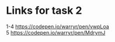 # Links for task 2

1-4 https://codepen.io/warryr/pen/vwpLoa  
5 https://codepen.io/warryr/pen/MdrymJ  
